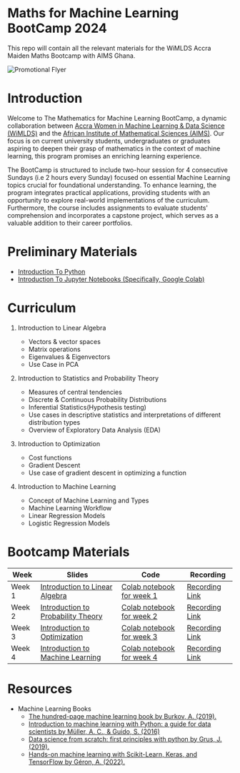 # Maths for Machine Learning BootCamp 2024
This repo will contain all the relevant materials for the WiMLDS Accra Maiden Maths Bootcamp with AIMS Ghana.

![Promotional Flyer](https://raw.githubusercontent.com/WiMLDS-Ghana/MathsBootCamp24/main/flyer.jpeg)



# Introduction

Welcome to The Mathematics for Machine Learning BootCamp, a dynamic collaboration between [Accra Women in Machine Learning & Data Science (WiMLDS)](http://wimlds.org/about-the-accra-team/) and the [African Institute of Mathematical Sciences (AIMS)](https://aims.edu.gh).  Our focus is on current university students, undergraduates or graduates aspiring to deepen their grasp of mathematics in the context of machine learning, this program promises an enriching learning experience.

The BootCamp is structured to include two-hour session for 4 consecutive Sundays (i.e 2 hours every Sunday) focused on essential Machine Learning topics crucial for foundational understanding. To enhance learning, the program integrates practical applications, providing students with an opportunity to explore real-world implementations of the curriculum. Furthermore, the course includes assignments to evaluate students' comprehension and incorporates a capstone project, which serves as a valuable addition to their career portfolios. 

# Preliminary Materials

- [Introduction To Python](https://github.com/Emmanuel-Afrifa/MathsBootCamp24/blob/main/introduction_to_python.ipynb)
- [Introduction To Jupyter Notebooks (Specifically, Google Colab)](https://github.com/Emmanuel-Afrifa/MathsBootCamp24/blob/main/intro_to_jupyter_notebook.ipynb)


# Curriculum
1. Introduction to Linear Algebra
      -  Vectors & vector spaces
      -  Matrix operations
      -  Eigenvalues & Eigenvectors
      -  Use Case in PCA
   
2. Introduction to Statistics and Probability Theory
     - Measures of central tendencies
     - Discrete & Continuous Probability Distributions
     - Inferential Statistics(Hypothesis testing)
     - Use cases in descriptive statistics and interpretations of different distribution types
     - Overview of Exploratory Data Analysis (EDA)

3. Introduction to Optimization
    - Cost functions
    - Gradient Descent
    - Use case of gradient descent in optimizing a function

4. Introduction to Machine Learning
    - Concept of Machine Learning and Types
    - Machine Learning Workflow
    - Linear Regression Models
    - Logistic Regression Models
    


# Bootcamp Materials
| Week  | Slides | Code | Recording |
|----------|----------|----------| ----------|
| Week 1 | [Introduction to Linear Algebra](https://github.com/WiMLDS-Ghana/MathsBootCamp24/blob/main/slides/Week_1_WiMLDS_Introduction_To_Linear_Algebra.pdf "link to pdf file") | [Colab notebook for week 1](https://github.com/Emmanuel-Afrifa/MathsBootCamp24/blob/main/Python_codes/Week_1_python_codes_linear_algebra.ipynb) | [Recording Link](URL "Optional Title")|
| Week 2 | [Introduction to Probability Theory](https://github.com/WiMLDS-Ghana/MathsBootCamp24/blob/main/slides/Week_2_WiMLDS_Introduction_to_Probability_Theory_and_Statistics.pdf "link to pdf file") | [Colab notebook for week 2](https://github.com/Emmanuel-Afrifa/MathsBootCamp24/blob/main/Python_codes/Week_2_python_codes_probability_and_statistics.ipynb) | [Recording Link](URL "Optional Title")|
| Week 3 | [Introduction to Optimization](https://github.com/WiMLDS-Ghana/MathsBootCamp24/blob/main/slides/Week3_WiMLDS_Introduction_to_Optimization.pdf "Optional Title") | [Colab notebook for week 3](https://github.com/Emmanuel-Afrifa/MathsBootCamp24/blob/main/Python_codes/Week_3_python_codes_optimization.ipynb) | [Recording Link](URL "Optional Title")|
| Week 4 | [Introduction to Machine Learning](https://github.com/WiMLDS-Ghana/MathsBootCamp24/blob/main/slides/Week_4_WiMLDS_Introduction_To_Machine_Learning.pdf "link to pdf file") | [Colab notebook for week 4](https://github.com/Emmanuel-Afrifa/MathsBootCamp24/blob/main/Python_codes/Week_4_python_codes_Linear_Regression_Logistic_Regression.ipynb) | [Recording Link](URL "Optional Title")|


# Resources
 - Machine Learning Books
    - [The hundred-page machine learning book by Burkov, A. (2019).](https://order-papers.com/sites/default/files/tmp/webform/order_download/pdf-the-hundred-page-machine-learning-book-andriy-burkov-pdf-download-free-book-d835289.pdf)
    - [Introduction to machine learning with Python: a guide for data scientists by Müller, A. C., & Guido, S. (2016)](https://smartnet.niua.org/sites/default/files/webform/ai-strategy/pdf-introduction-to-machine-learning-with-python-a-guide-for-data-sc-andreas-c-mller-sarah-guido-pdf-download-free-book-aa67cdb.pdf)
    - [ Data science from scratch: first principles with python by Grus, J. (2019).](http://www.ir.juit.ac.in:8080/jspui/bitstream/123456789/5371/1/Data%20Science%20from%20Scratch%20First%20Principles%20with%20Python%20by%20Joel%20Grus.pdf)
    - [Hands-on machine learning with Scikit-Learn, Keras, and TensorFlow by Géron, A. (2022).](https://www.stembook.org/sites/default/files/scf_members_attachment/pdf-hands-on-machine-learning-with-scikit-learn-keras-and-tensorflo-aurlien-gron-pdf-download-free-book-e25751f.pdf)

